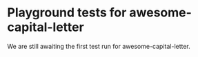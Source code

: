 # Playground tests for awesome-capital-letter
We are still awaiting the first test run for awesome-capital-letter.
